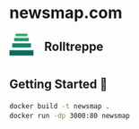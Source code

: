 # newsmap.com


<div style=" position: absolute;">
    <img style="display: inline; vertical-align:middle;" height=50 src="assets/rolltreppe.gif" alt="Alt text" title="Optional title"/>
    <h2 style="margin-left:15px; display: inline; vertical-align:middle;"> Rolltreppe </h2>
<div>

## Getting Started 🚀

```bash
docker build -t newsmap .
docker run -dp 3000:80 newsmap
```

